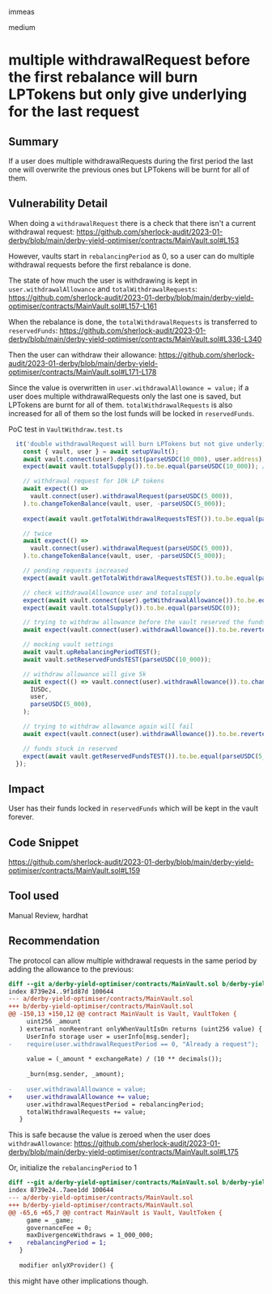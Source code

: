 immeas

medium

# multiple withdrawalRequest before the first rebalance will burn LPTokens but only give underlying for the last request

## Summary
If a user does multiple withdrawalRequests during the first period the last one will overwrite the previous ones but LPTokens will be burnt for all of them.

## Vulnerability Detail
When doing a `withdrawalRequest` there is a check that there isn't a current withdrawal request:
https://github.com/sherlock-audit/2023-01-derby/blob/main/derby-yield-optimiser/contracts/MainVault.sol#L153

However, vaults start in `rebalancingPeriod` as 0, so a user can do multiple withdrawal requests before the first rebalance is done. 

The state of how much the user is withdrawing is kept in `user.withdrawalAllowance` and `totalWithdrawalRequests`:
https://github.com/sherlock-audit/2023-01-derby/blob/main/derby-yield-optimiser/contracts/MainVault.sol#L157-L161

When the rebalance is done, the `totalWithdrawalRequests` is transferred to `reservedFunds`:
https://github.com/sherlock-audit/2023-01-derby/blob/main/derby-yield-optimiser/contracts/MainVault.sol#L336-L340

Then the user can withdraw their allowance:
https://github.com/sherlock-audit/2023-01-derby/blob/main/derby-yield-optimiser/contracts/MainVault.sol#L171-L178

Since the value is overwritten in `user.withdrawalAllowance = value;` if a user does multiple withdrawalRequests only the last one is saved, but LPTokens are burnt for all of them. `totalWithdrawalRequests` is also increased for all of them so the lost funds will be locked in `reservedFunds`.

PoC test in `VaultWithdraw.test.ts`
```javascript
  it('double withdrawalRequest will burn LPTokens but not give underlying', async function () {
    const { vault, user } = await setupVault();
    await vault.connect(user).deposit(parseUSDC(10_000), user.address); // 10k
    expect(await vault.totalSupply()).to.be.equal(parseUSDC(10_000)); // 10k

    // withdrawal request for 10k LP tokens
    await expect(() =>
      vault.connect(user).withdrawalRequest(parseUSDC(5_000)),
    ).to.changeTokenBalance(vault, user, -parseUSDC(5_000));
    
    expect(await vault.getTotalWithdrawalRequestsTEST()).to.be.equal(parseUSDC(5_000));

    // twice
    await expect(() =>
      vault.connect(user).withdrawalRequest(parseUSDC(5_000)),
    ).to.changeTokenBalance(vault, user, -parseUSDC(5_000));

    // pending requests increased
    expect(await vault.getTotalWithdrawalRequestsTEST()).to.be.equal(parseUSDC(10_000));

    // check withdrawalAllowance user and totalsupply
    expect(await vault.connect(user).getWithdrawalAllowance()).to.be.equal(parseUSDC(5_000));
    expect(await vault.totalSupply()).to.be.equal(parseUSDC(0));

    // trying to withdraw allowance before the vault reserved the funds
    await expect(vault.connect(user).withdrawAllowance()).to.be.revertedWith('');

    // mocking vault settings
    await vault.upRebalancingPeriodTEST();
    await vault.setReservedFundsTEST(parseUSDC(10_000));

    // withdraw allowance will give 5k
    await expect(() => vault.connect(user).withdrawAllowance()).to.changeTokenBalance(
      IUSDc,
      user,
      parseUSDC(5_000),
    );

    // trying to withdraw allowance again will fail
    await expect(vault.connect(user).withdrawAllowance()).to.be.revertedWith('!Allowance');

    // funds stuck in reserved
    expect(await vault.getReservedFundsTEST()).to.be.equal(parseUSDC(5_000));
  });
```

## Impact
User has their funds locked in `reservedFunds` which will be kept in the vault forever.

## Code Snippet
https://github.com/sherlock-audit/2023-01-derby/blob/main/derby-yield-optimiser/contracts/MainVault.sol#L159

## Tool used
Manual Review, hardhat

## Recommendation
The protocol can allow multiple withdrawal requests in the same period by adding the allowance to the previous:
```diff
diff --git a/derby-yield-optimiser/contracts/MainVault.sol b/derby-yield-optimiser/contracts/MainVault.sol
index 8739e24..9f1d87d 100644
--- a/derby-yield-optimiser/contracts/MainVault.sol
+++ b/derby-yield-optimiser/contracts/MainVault.sol
@@ -150,13 +150,12 @@ contract MainVault is Vault, VaultToken {
     uint256 _amount
   ) external nonReentrant onlyWhenVaultIsOn returns (uint256 value) {
     UserInfo storage user = userInfo[msg.sender];
-    require(user.withdrawalRequestPeriod == 0, "Already a request");
 
     value = (_amount * exchangeRate) / (10 ** decimals());
 
     _burn(msg.sender, _amount);
 
-    user.withdrawalAllowance = value;
+    user.withdrawalAllowance += value;
     user.withdrawalRequestPeriod = rebalancingPeriod;
     totalWithdrawalRequests += value;
   }

```
This is safe because the value is zeroed when the user does `withdrawAllowance`:
https://github.com/sherlock-audit/2023-01-derby/blob/main/derby-yield-optimiser/contracts/MainVault.sol#L175

Or, initialize the `rebalancingPeriod` to 1
```diff
diff --git a/derby-yield-optimiser/contracts/MainVault.sol b/derby-yield-optimiser/contracts/MainVault.sol
index 8739e24..7aee1dd 100644
--- a/derby-yield-optimiser/contracts/MainVault.sol
+++ b/derby-yield-optimiser/contracts/MainVault.sol
@@ -65,6 +65,7 @@ contract MainVault is Vault, VaultToken {
     game = _game;
     governanceFee = 0;
     maxDivergenceWithdraws = 1_000_000;
+    rebalancingPeriod = 1;
   }
 
   modifier onlyXProvider() {

```
this might have other implications though.